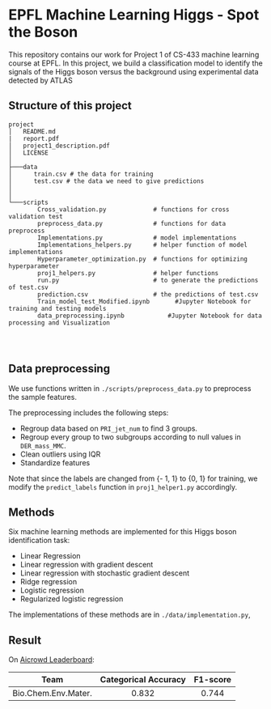 # EPFL Machine Learning Higgs - Spot the Boson


This repository contains our work for Project 1 of CS-433 machine learning course at EPFL. In this project, we build a classification model to identify the signals of the Higgs boson versus the background using experimental data detected by ATLAS

## Structure of this project
```
project
│   README.md
|   report.pdf
│   project1_description.pdf
│   LICENSE   
│
├───data
│      train.csv # the data for training
│      test.csv # the data we need to give predictions
│       
│   
└───scripts
        Cross_validation.py             # functions for cross validation test
        preprocess_data.py              # functions for data preprocess
        Implementations.py              # model implementations
        Implementations_helpers.py      # helper function of model implementations
        Hyperparameter_optimization.py  # functions for optimizing hyperparameter
        proj1_helpers.py                # helper functions
        run.py                          # to generate the predictions of test.csv
        prediction.csv                  # the predictions of test.csv
        Train_model_test_Modified.ipynb       #Jupyter Notebook for training and testing models
        data_preprocessing.ipynb            #Jupyter Notebook for data processing and Visualization


   
```
## Data preprocessing

We use functions written in `./scripts/preprocess_data.py` to preprocess the sample features. 

The preprocessing includes the following steps:

- Regroup data based on `PRI_jet_num` to find 3 groups.
- Regroup every group to two subgroups according to null values in `DER_mass_MMC`. 
- Clean outliers using IQR
- Standardize features

Note that since the labels are changed from {- 1, 1} to {0, 1} for training, we modify the `predict_labels` function in `proj1_helper1.py` accordingly.



## Methods

Six machine learning methods are implemented for this Higgs boson identification task:

- Linear Regression
- Linear regression with gradient descent
- Linear regression with stochastic gradient descent
- Ridge regression
- Logistic regression
- Regularized logistic regression

The implementations of these methods are in `./data/implementation.py`,

## Result

On [Aicrowd Leaderboard](https://www.aicrowd.com/challenges/epfl-machine-learning-higgs/leaderboards):

|Team|Categorical Accuracy  |F1-score|
|:---:|:---:|:---:|
|Bio.Chem.Env.Mater.|0.832|0.744|